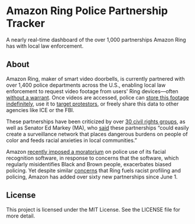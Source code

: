 # Amazon Ring Police Partnership Tracker

A nearly real-time dashboard of the over 1,000 partnerships Amazon Ring has with local law enforcement.

## About

Amazon Ring, maker of smart video doorbells, is currently partnered with over 1,400 police departments across the U.S., enabling local law enforcement to request video footage from users' Ring devices—often [without a warrant](https://www.vox.com/recode/2019/10/8/20903536/amazon-ring-doorbell-civil-rights-police-partnerships). Once videos are accessed, police can [store this footage indefinitely](https://www.markey.senate.gov/news/press-releases/senator-markey-investigation-into-amazon-ring-doorbell-reveals-egregiously-lax-privacy-policies-and-civil-rights-protections), use it to [target protestors](https://www.vox.com/recode/2019/10/8/20903536/amazon-ring-doorbell-civil-rights-police-partnerships), or freely share this data to other agencies like ICE or the FBI.

These partnerships have been criticized by over [30 civil rights groups](https://www.fightforthefuture.org/news/2019-10-07-open-letter-calling-on-elected-officials-to-stop/), as well as Senator Ed Markey (MA), who [said](https://www.washingtonpost.com/technology/2019/09/05/sen-markey-seeks-answers-ring-doorbell-camera-police-network/) these partnerships “could easily create a surveillance network that places dangerous burdens on people of color and feeds racial anxieties in local communities.”

Amazon [recently imposed a moratorium](https://www.nytimes.com/2020/06/10/technology/amazon-facial-recognition-backlash.html) on police use of its facial recognition software, in response to concerns that the software, which regularly misidentifies Black and Brown people, exacerbates biased policing. Yet despite similar [concerns](https://www.vice.com/en_us/article/qvyvzd/amazons-home-security-company-is-turning-everyone-into-cops) that Ring fuels racist profiling and policing, Amazon has added over sixty new partnerships since June 1.

## License

This project is licensed under the MIT License. See the LICENSE file for more detail.
